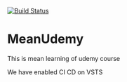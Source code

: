[![Build Status](https://azuredevopspro.visualstudio.com/MeanUdemy/_apis/build/status/MeanUdemy%20-%20CI)](https://azuredevopspro.visualstudio.com/MeanUdemy/_build/latest?definitionId=2)

# MeanUdemy
This is mean learning of udemy course

We have enabled CI CD on VSTS
